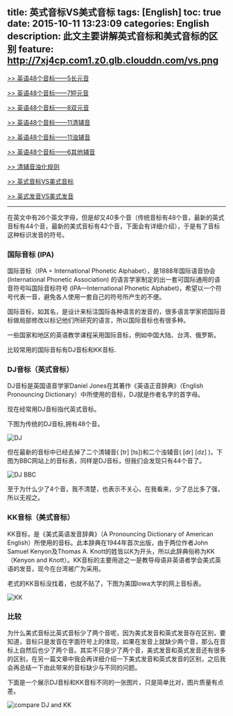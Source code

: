 title: 英式音标VS美式音标
tags: [English]
toc: true
date: 2015-10-11 13:23:09
categories: English
description: 此文主要讲解英式音标和美式音标的区别
feature: http://7xj4cp.com1.z0.glb.clouddn.com/vs.png
---

[>> 英语48个音标——5长元音](http://www.jasonai.com/2015/09/28/%E8%8B%B1%E8%AF%AD48%E4%B8%AA%E9%9F%B3%E6%A0%87%E2%80%94%E2%80%945%E9%95%BF%E5%85%83%E9%9F%B3/)

[>> 英语48个音标——7短元音](http://www.jasonai.com/2015/09/28/%E8%8B%B1%E8%AF%AD48%E4%B8%AA%E9%9F%B3%E6%A0%87%E2%80%94%E2%80%947%E7%9F%AD%E5%85%83%E9%9F%B3/)

[>> 英语48个音标——8双元音](http://www.jasonai.com/2015/09/28/%E8%8B%B1%E8%AF%AD48%E4%B8%AA%E9%9F%B3%E6%A0%87%E2%80%94%E2%80%948%E5%8F%8C%E5%85%83%E9%9F%B3/)

[>> 英语48个音标——11清辅音](http://www.jasonai.com/2015/09/28/%E8%8B%B1%E8%AF%AD48%E4%B8%AA%E9%9F%B3%E6%A0%87%E2%80%94%E2%80%9411%E6%B8%85%E8%BE%85%E9%9F%B3/)

[>> 英语48个音标——11浊辅音](http://www.jasonai.com/2015/09/28/%E8%8B%B1%E8%AF%AD48%E4%B8%AA%E9%9F%B3%E6%A0%87%E2%80%94%E2%80%9411%E6%B5%8A%E8%BE%85%E9%9F%B3/)

[>> 英语48个音标——6其他辅音](http://www.jasonai.com/2015/09/28/%E8%8B%B1%E8%AF%AD48%E4%B8%AA%E9%9F%B3%E6%A0%87%E2%80%94%E2%80%946%E5%85%B6%E4%BB%96%E8%BE%85%E9%9F%B3/)

[>> 清辅音浊化规则](http://www.jasonai.com/2015/10/10/%E6%B8%85%E8%BE%85%E9%9F%B3%E6%B5%8A%E5%8C%96%E8%A7%84%E5%88%99/)

[>> 英式音标VS美式音标](http://www.jasonai.com/2015/09/29/%E8%8B%B1%E5%BC%8F%E9%9F%B3%E6%A0%87VS%E7%BE%8E%E5%BC%8F%E9%9F%B3%E6%A0%87/)

[>> 英式发音VS美式发音](http://www.jasonai.com/2015/10/10/%E8%8B%B1%E5%BC%8F%E5%8F%91%E9%9F%B3VS%E7%BE%8E%E5%BC%8F%E5%8F%91%E9%9F%B3/)

<!--more-->

---

在英文中有26个英文字母，但是却又40多个音（传统音标有48个音，最新的英式音标有44个音，最新的美式音标有42个音，下面会有详细介绍），于是有了音标这种标识发音的符号。

### 国际音标 (IPA)

国际音标（IPA = International Phonetic Alphabet），是1888年国际语音协会 (International Phonetic Association) 的语言学家制定的出一套可国际通用的语音符号叫国际音标符号 (IPA—International Phonetic Alphabet)，希望以一个符号代表一音，避免各人使用一套自己的符号所产生的不便。

国际音标，如其名，是设计来标注国际各种语言的发音的，很多语言学家把国际音标做局部修改以标记他们所研究的语言，所以国际音标也有很多种。

一些国家和地区的英语教学课程采用国际音标，例如中国大陆、台湾、俄罗斯。

比较常用的国际音标有DJ音标和KK音标.


### DJ音标（英式音标）

DJ音标是英国语音学家Daniel Jones在其著作《英语正音辞典》（English Pronouncing Dictionary）中所使用的音标，DJ就是作者名字的首字母。

现在经常用DJ音标指代英式音标。

下图为传统的DJ音标,拥有48个音。

![DJ](http://7xj4cp.com1.z0.glb.clouddn.com/dj48.gif)

但在最新的音标中已经去掉了二个清辅音( [tr] [ts])和二个浊辅音( [dr] [dz] )，下图为BBC网站上的音标表，同样是DJ音标，但我们会发现只有44个音了。

![DJ BBC](http://7xj4cp.com1.z0.glb.clouddn.com/dj44_bbc.gif)

至于为什么少了4个音，我不清楚，也表示不关心，在我看来，少了总比多了强，所以无视之。

### KK音标（美式音标）

KK音标，是《美式英语发音辞典》（A Pronouncing Dictionary of American English）所使用的音标。此本辞典在1944年首次出版，由于两位作者John Samuel Kenyon及Thomas A. Knott的姓皆以K为开头，所以此辞典俗称为KK（Kenyon and Knott）。KK音标的主要用途之一是教导母语非英语者学会美式英语的发音，现今在台湾被广为采用。

老式的KK音标没找着，也就不贴了，下图为美国lowa大学的网上音标表。

![KK](http://7xj4cp.com1.z0.glb.clouddn.com/kk42_lowa.png)

### 比较

为什么美式音标比英式音标少了两个音呢，因为美式发音和英式发音存在区别，要知道，音标只是发音在字面符号上的体现，如果在发音上就缺少两个音，那么在音标上自然后也少了两个音。其实不只是少了两个音，美式发音和英式发音还有很多的区别，在另一篇文章中我会再详细介绍一下美式发音和英式发音的区别，之后我会再总结一下由此带来的音标缺少与不同的问题。

下面是一个展示DJ音标和KK音标不同的一张图片，只是简单比对，图片质量有点差。

![compare DJ and KK](http://7xj4cp.com1.z0.glb.clouddn.com/compareDJ_KK.jpg)